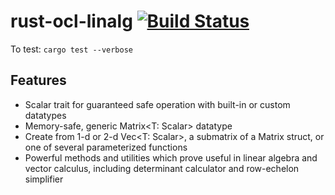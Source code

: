 # rust-ocl-linalg [![Build Status](https://travis-ci.org/mcaveniathor/rust-ocl-linalg.svg?branch=master)](https://travis-ci.org/mcaveniathor/rust-ocl-linalg)
To test: `cargo test --verbose`
## Features
* Scalar trait for guaranteed safe operation with built-in or custom datatypes
* Memory-safe, generic Matrix<T: Scalar> datatype
* Create from 1-d or 2-d Vec<T: Scalar>, a submatrix of a Matrix struct, or one of several parameterized functions
* Powerful methods and utilities which prove useful in linear algebra and vector calculus, including determinant calculator and row-echelon simplifier
